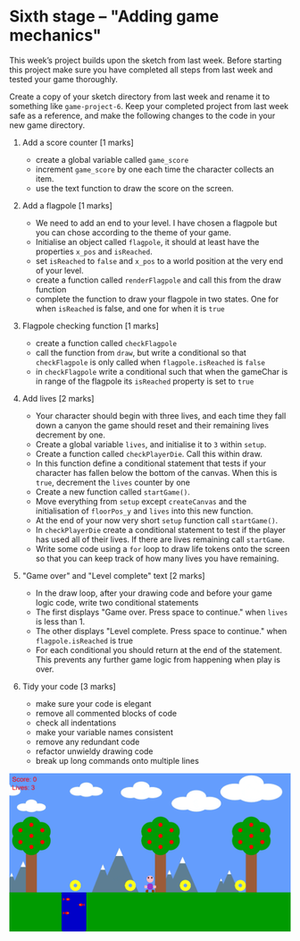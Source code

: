 # Sixth stage – "Adding game mechanics"

This week’s project builds upon the sketch from last week. Before starting this project make sure you have completed all steps from last
week and tested your game thoroughly.

Create a copy of your sketch directory from last week and rename it to something like `game-project-6`. Keep your completed project from last
week safe as a reference, and make the following changes to the code in your new game directory.


1. Add a score counter [1 marks]
	- create a global variable called `game_score`
	- increment `game_score` by one each time the character collects an item.
	- use the text function to draw the score on the screen.

2. Add a flagpole [1 marks]
	- We need to add an end to your level. I have chosen a flagpole but you can chose according to the theme of your game.
	- Initialise an object called `flagpole`, it should at least have the properties `x_pos` and `isReached`.
	- set `isReached` to `false` and `x_pos` to a world position at the very end of your level.
	- create a function called `renderFlagpole` and call this from the draw function
	- complete the function to draw your flagpole in two states. One for when `isReached` is false, and one for when it is `true`

3. Flagpole checking function [1 marks]
	- create a function called `checkFlagpole`
	- call the function from `draw`, but write a conditional so that `checkFlagpole` is only called when `flagpole.isReached` is `false`
	- in `checkFlagpole` write a conditional such that when the gameChar is in range of the flagpole its `isReached` property is set to `true`

4. Add lives [2 marks]
	- Your character should begin with three lives, and each time they fall down a canyon the game
	 should reset and their remaining lives decrement by one.
	- Create a global variable `lives`, and initialise it to `3` within `setup`.
	- Create a function called `checkPlayerDie`. Call this within draw.
	- In this function define a conditional statement that tests if your character has fallen below the bottom of the canvas. When this is `true`, decrement the `lives` counter by one
	- Create a new function called `startGame()`.
	- Move everything from `setup` except `createCanvas` and the initialisation of `floorPos_y` and `lives` into this new function.
	- At the end of your now very short `setup` function call `startGame()`.
	- In `checkPlayerDie` create a conditional statement to test if the player has used all of their lives. If there are lives remaining call `startGame`.
	- Write some code using a `for` loop to draw life tokens onto the screen so that you can keep track of how many lives you have remaining.

5. "Game over" and "Level complete" text [2 marks]
	- In the draw loop, after your drawing code and before your game logic code, write two conditional statements
	- The first displays "Game over. Press space to continue." when `lives` is less than 1.
	- The other displays "Level complete. Press space to continue." when `flagpole.isReached` is true
	- For each conditional you should return at the end of the statement. This prevents any further game logic from happening when play is over.


6. Tidy your code [3 marks]
	- make sure your code is elegant
	- remove all commented blocks of code
	- check all indentations
	- make your variable names consistent
	- remove any redundant code
	- refactor unwieldy drawing code
	- break up long commands onto multiple lines

![alt text](https://github.com/Rosaverde/UoL_ITP1_GameProject/blob/main/gp6/solution.gif)
